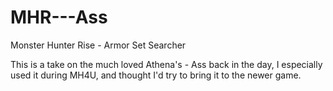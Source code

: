 # MHR---Ass
Monster Hunter Rise - Armor Set Searcher

This is a take on the much loved Athena's - Ass back in the day, I especially used it during MH4U, and thought I'd try to bring it to the newer game.
